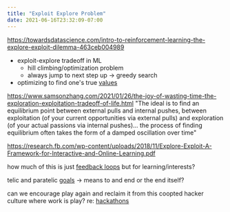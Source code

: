 ```yaml
---
title: "Exploit Explore Problem"
date: 2021-06-16T23:32:09-07:00
---
```


https://towardsdatascience.com/intro-to-reinforcement-learning-the-explore-exploit-dilemma-463ceb004989
-   exploit-explore tradeoff in ML
    -   hill climbing/optimization problem
    -   always jump to next step up → greedy search
-   optimizing to find one's true [values](thoughts/value-setting.md)

https://www.samsonzhang.com/2021/01/26/the-joy-of-wasting-time-the-exploration-exploitation-tradeoff-of-life.html
"The ideal is to find an equilibrium point between external pulls and internal pushes, between exploitation (of your current opportunities via external pulls) and exploration (of your actual passions via internal pushes)... the process of finding equilibrium often takes the form of a damped oscillation over time"

https://research.fb.com/wp-content/uploads/2018/11/Explore-Exploit-A-Framework-for-Interactive-and-Online-Learning.pdf

how much of this is just [feedback loops](/thoughts/feedback-loops) but for learning/interests?

telic and paratelic [goals](posts/2020.md) -> means to and end or the end itself?

can we encourage play again and reclaim it from this coopted hacker culture where work is play? re: [hackathons](posts/hackathons.md)